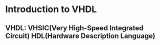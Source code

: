 # **Introduction to VHDL**
## VHDL: VHSIC(Very High-Speed Integrated Circuit) HDL(Hardware Description Language)
